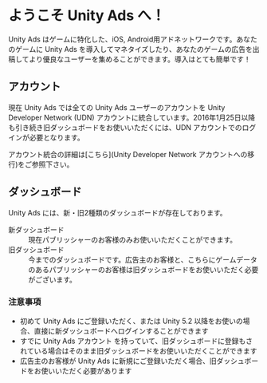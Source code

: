 # ようこそ Unity Ads へ！

Unity Ads はゲームに特化した、iOS, Android用アドネットワークです。あなたのゲームに Unity Ads を導入してマネタイズしたり、あなたのゲームの広告を出稿してより優良なユーザーを集めることができます。導入はとても簡単です！

## アカウント
現在 Unity Ads では全ての Unity Ads ユーザーのアカウントを Unity Developer Network (UDN) アカウントに統合しています。2016年1月25日以降も引き続き旧ダッシュボードをお使いいただくには、UDN アカウントでのログインが必要となります。

アカウント統合の詳細は[こちら](Unity Developer Network アカウントへの移行)をご参照下さい。

## ダッシュボード 
Unity Ads には、新・旧2種類のダッシュボードが存在しております。

<dl>
  <dt>新ダッシュボード</dt>
  <dd>現在パブリッシャーのお客様のみお使いいただくことができます。</dd>
  <dt>旧ダッシュボード</dt>
  <dd>今までのダッシュボードです。広告主のお客様と、こちらにゲームデータのあるパブリッシャーのお客様は旧ダッシュボードをお使いいただく必要がございます。</dd>
</dl>

### 注意事項
- 初めて Unity Ads にご登録いただく、または Unity 5.2 以降をお使いの場合、直接に新ダッシュボードへログインすることができます
- すでに Unity Ads アカウント を持っていて、旧ダッシュボードに登録もされている場合はそのまま旧ダッシュボードをお使いいただくことができます
- 広告主のお客様が Unity Ads に新規にご登録いただく場合、旧ダッシュボードをお使いいただく必要があります
